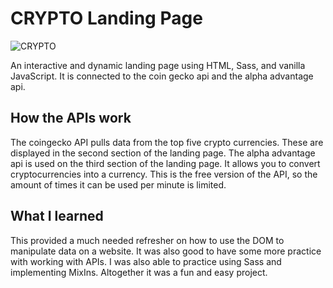 # CRYPTO Landing Page

![CRYPTO](https://user-images.githubusercontent.com/89685937/150853500-94cbd9cb-60f2-4933-bb49-43636c7c2e18.gif)


An interactive and dynamic landing page using HTML, Sass, and vanilla JavaScript. It is connected to the coin gecko api and the alpha advantage api. 

## How the APIs work

The coingecko API pulls data from the top five crypto currencies. These are displayed in the second section of the landing page. The alpha advantage api is used on the third section of the landing page. It allows you to convert cryptocurrencies into a currency. This is the free version of the API, so the amount of times it can be used per minute is limited. 

## What I learned

This provided a much needed refresher on how to use the DOM to manipulate data on a website. It was also good to have some more practice with working with APIs. I was also able to practice using Sass and implementing MixIns. Altogether it was a fun and easy project.  


